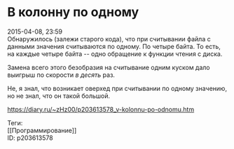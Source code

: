 В колонну по одному
====================

   
 2015-04-08, 23:59   
  Обнаружилось (залежи старого кода), что при считывании файла с данными значения считываются по одному. По четыре байта. То есть, на каждые четыре байта -- одно обращение к функции чтения с диска.   
   
 Замена всего этого безобразия на считывание одним куском дало выигрыш по скорости  *в десять*  раз.   
   
 Не, я знал, что возникает оверхед при считывании по одному значению, но не знал, что он такой большой.   
    
 <https://diary.ru/~zHz00/p203613578_v-kolonnu-po-odnomu.htm>   
   
 Теги:   
 [[Программирование]]   
 ID: p203613578